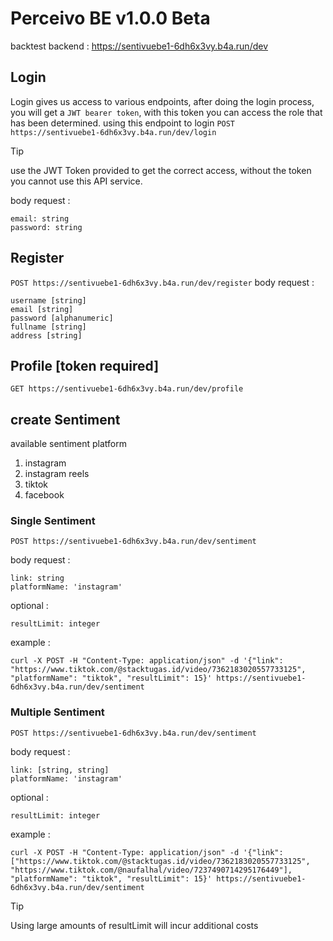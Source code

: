 # Perceivo BE v1.0.0 Beta
backtest backend : https://sentivuebe1-6dh6x3vy.b4a.run/dev

## Login
Login gives us access to various endpoints, after doing the login process, you will get a ```JWT bearer token```, with this token you can access the role that has been determined. using this endpoint to login
```POST https://sentivuebe1-6dh6x3vy.b4a.run/dev/login```

> [!TIP]
> use the JWT Token provided to get the correct access, without the token you cannot use this API service.

body request :
```
email: string
password: string
```

## Register
```POST https://sentivuebe1-6dh6x3vy.b4a.run/dev/register```
body request :
```
username [string]
email [string]
password [alphanumeric]
fullname [string]
address [string]
```

## Profile [token required]
```
GET https://sentivuebe1-6dh6x3vy.b4a.run/dev/profile
```

## create Sentiment
available sentiment platform
1. instagram
2. instagram reels
3. tiktok
4. facebook

### Single Sentiment
```
POST https://sentivuebe1-6dh6x3vy.b4a.run/dev/sentiment
```
body request :
```
link: string
platformName: 'instagram'
```
optional :
```
resultLimit: integer
```
example :
```
curl -X POST -H "Content-Type: application/json" -d '{"link": "https://www.tiktok.com/@stacktugas.id/video/7362183020557733125", "platformName": "tiktok", "resultLimit": 15}' https://sentivuebe1-6dh6x3vy.b4a.run/dev/sentiment
```

### Multiple Sentiment
```
POST https://sentivuebe1-6dh6x3vy.b4a.run/dev/sentiment
```

body request :
```
link: [string, string]
platformName: 'instagram'
```
optional :
```
resultLimit: integer
```
example :
```
curl -X POST -H "Content-Type: application/json" -d '{"link": ["https://www.tiktok.com/@stacktugas.id/video/7362183020557733125", "https://www.tiktok.com/@naufalhal/video/7237490714295176449"], "platformName": "tiktok", "resultLimit": 15}' https://sentivuebe1-6dh6x3vy.b4a.run/dev/sentiment
```

> [!TIP]
> Using large amounts of resultLimit will incur additional costs
